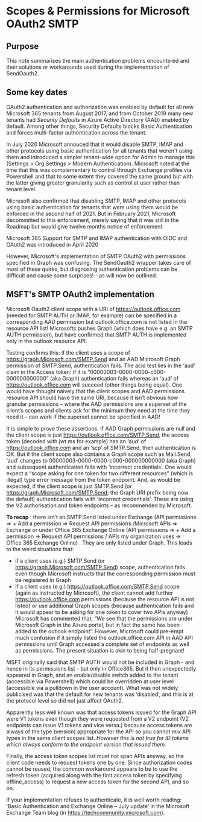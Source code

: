 # Scopes & Permissions for Microsoft OAuth2 SMTP #

## Purpose ##
This note summarises the main authentication problems encountered and their solutions or workarounds used during the implementation of SendOauth2.   


## Some key dates ##
OAuth2 authentication and authorization was enabled by default for all new Microsoft 365 tenants from August 2017, and from October 2019 many new tenants had *Security Defaults*  in Azure Active Directory (AAD) enabled by default. Among other things, Security Defaults blocks Basic Authentication and forces multi-factor authentication across the tenant. 

In July 2020 Microsoft annouced that it would disable SMTP, IMAP and other protocols using basic authentication for all tenants that weren't using them and introduced a simpler tenant-wide option for Admin to manage this (Settings > Org Settings > Modern Authentication). Microsoft noted at the time that this was complementary to control through Exchange profiles via Powershell and that to some extent they covered the same ground but with the latter giving greater granularity such as control at user rather than tenant level.

Microsoft also confirmed that disabling SMTP, IMAP and other protocols using basic authentication for tenants that *were*  using them would be enforced in the second half of  2021. But in February 2021, Microsoft decommitted to this enforcement, merely saying that it was still in the Roadmap but would give twelve months notice of enforcement. 


Microsoft 365 Support for SMTP and IMAP authentication with OIDC and OAuth2 was introduced in April 2020 

However, Microsoft's implementation of SMTP OAuth2 with permissions specified in Graph was confusing. The SendOauth2 wrapper takes care of most of these quirks, but diagnosing authentication problems can be difficult and cause some surprises! - as will now be outlined.      


## MSFT's SMTP OAuth2  implementation ## 
Microsoft Oauth2 client scope with a URI of https://outlook.office.com (needed for SMTP AUTH or IMAP, for example) can be specified in a corresponding AAD permission but outlook.office.com is not listed in the resource API list!
Microsofts pushes Graph (which does have e.g. an SMTP AUTH permission), but have confirmed that SMTP AUTH is implemented only in the outlook resource API. 

Testing confirms this: if the client uses a scope of  https://graph.Microsoft.com/SMTP.Send and an AAD Microsoft Graph permission of SMTP.Send, authentication fails. The acid test lies in the ‘aud’ claim in the Access token: if it is “00000003-0000-0000-c000-000000000000” (aka Graph) authentication fails whereas an ‘aud’ of https://outlook.office.com will succeed (other things being equal).
One would have thought naively that the client scopes and AAD permissions resource API should have the same URI, because it isn’t obvious how granular permissions – where the AAD permissions are a superset of the client’s scopes and clients ask for the minimum they need at the time they need it – can work if the superset cannot be specified in AAD!

It is simple to prove these assertions. If AAD Graph permissions are null and the client scope is just https://outlook.office.com/SMTP.Send, the access token (decoded with jwt.ms for example) has an ‘aud’ of https://outlook.office.com and an ‘scp’ of SMTP.Send, then authentication is OK.
But if the client scope also contains a Graph scope such as Mail.Send, ‘aud’ changes to 00000003-0000-0000-c000-000000000000 (aka Graph) and subsequent authentication fails with ‘incorrect credentials’. One would expect a “scope asking for one token for two different resources” (which is illegal) type error message from the token endpoint.  And, as would be expected, if the client scope is just SMTP.Send (or https://graph.Microsoft.com/SMTP.Send; the Graph URI prefix being now the default) authentication fails with ‘incorrect credentials’.
These are using the V2 authorisation and token endpoints – as recommended by Microsoft.

**To recap** : there isn’t an SMTP.Send listed under Exchange (API permissions => + Add a permission => Request API permissions /Microsoft APIs => Exchange or under Office 365 Exchange Online (API permissions => + Add a permission => Request API permissions / APIs my organization uses => Office 365 Exchange Online) . They are only listed under Graph. This leads to the weird situations that:
- if a client uses (e.g.) SMTP.Send (or https://graph.Microsoft.com/SMTP.Send) scope, authentication fails even though Microsoft instructs that the corresponding permission must be registered in Graph
- if a client uses (e.g.) https://outlook.office.com/SMTP.Send scope (again as instructed by Microsoft), the client cannot add further https://outlook.office.com permissions (because the resource API is not listed) or use additional Graph scopes (because authentication fails and it would appear to be asking for one token to cover two APIs anyway)
Microsoft has commented that, “We see that the permissions are under Microsoft Graph in the Azure portal, but in fact the same has been added to the outlook endpoint”. However,  Microsoft could pre-empt much confusion if it simply listed the outlook.office.com API in AAD API permissions until Graph accessed a complete set of endpoints as well as permissions. The present situation is akin to being half-pregnant!


MSFT originally said that SMTP AUTH would not be included in Graph - and hence in its permissions list - but only in Office365. But it then unexpectedly  appeared in Graph, and an enable/disable switch added to the tenant (accessible via Powershell) which could be overridden at user level (accessible via a pulldown in the user account). What was not widely publicised was that the default for new tenants was ‘disabled’, and this is at the protocol level so did not just affect OAuth2.  
 
Apparently less well known was that access tokens issued for the Graph API were V1 tokens even though they were requested from a V2 endpoint (V2 endpoints can issue V1 tokens and vice versa.) because access tokens are always of the type (version) appropriate for the API so you cannot mix API types in the same client scopes list. 
*However this is not true for ID tokens which always conform to the endpoint version that issued them.*
 
Finally, the access token scopes list must not span APIs anyway, so the client code needs to request tokens one by one. Since authorization codes cannot be reused, the common workaround appears to be to use the refresh token (acquired along with the first access token by specifying offline_access) to request a new access token for the second API, and so on.





If your implementation refuses to authenticate, it is well worth reading: ‘Basic Authentication and Exchange Online – July update’ in the Microsoft Exchange Team blog (in https://techcommunity.microsoft.com). 

